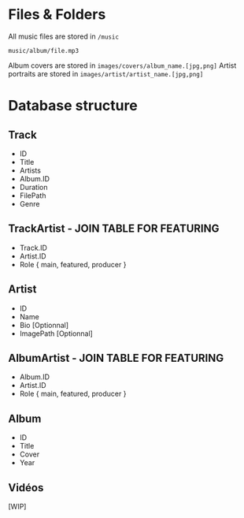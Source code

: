
# Files & Folders
All music files are stored in `/music`

`music/album/file.mp3`

Album covers are stored in `images/covers/album_name.[jpg,png]`
Artist portraits are stored in `images/artist/artist_name.[jpg,png]`

# Database structure

## Track
- ID
- Title
- Artists
- Album.ID
- Duration
- FilePath
- Genre 

## TrackArtist - JOIN TABLE FOR FEATURING
- Track.ID
- Artist.ID
- Role { main, featured, producer }

## Artist
- ID
- Name
- Bio [Optionnal]
- ImagePath [Optionnal]

## AlbumArtist - JOIN TABLE FOR FEATURING
- Album.ID
- Artist.ID
- Role { main, featured, producer }

## Album
- ID
- Title
- Cover
- Year

## Vidéos
[WIP]

